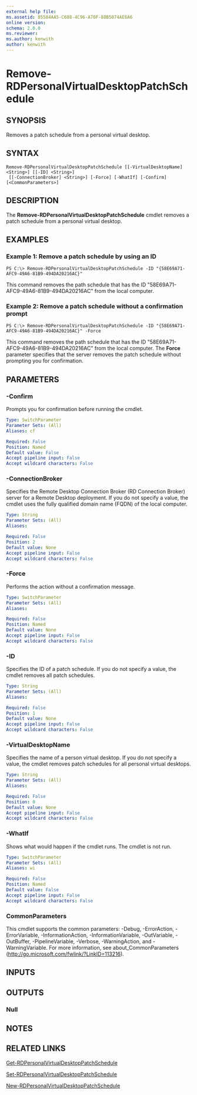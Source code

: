 ```yaml
---
external help file: 
ms.assetid: 85584AA5-C688-4C96-A70F-88B5074AE6A6
online version: 
schema: 2.0.0
ms.reviewer:
ms.author: kenwith
author: kenwith
---
```


# Remove-RDPersonalVirtualDesktopPatchSchedule

## SYNOPSIS
Removes a patch schedule from a personal virtual desktop.

## SYNTAX

```
Remove-RDPersonalVirtualDesktopPatchSchedule [[-VirtualDesktopName] <String>] [[-ID] <String>]
 [[-ConnectionBroker] <String>] [-Force] [-WhatIf] [-Confirm] [<CommonParameters>]
```

## DESCRIPTION
The **Remove-RDPersonalVirtualDesktopPatchSchedule** cmdlet removes a patch schedule from a personal virtual desktop.

## EXAMPLES

### Example 1: Remove a patch schedule by using an ID
```
PS C:\> Remove-RDPersonalVirtualDesktopPatchSchedule -ID "{58E69A71-AFC9-49A6-81B9-494DA20216AC}"
```

This command removes the path schedule that has the ID "58E69A71-AFC9-49A6-81B9-494DA20216AC" from the local computer.

### Example 2: Remove a patch schedule without a confirmation prompt
```
PS C:\> Remove-RDPersonalVirtualDesktopPatchSchedule -ID "{58E69A71-AFC9-49A6-81B9-494DA20216AC}" -Force
```

This command removes the path schedule that has the ID "58E69A71-AFC9-49A6-81B9-494DA20216AC" from the local computer.
The **Force** parameter specifies that the server removes the patch schedule without prompting you for confirmation.

## PARAMETERS

### -Confirm
Prompts you for confirmation before running the cmdlet.

```yaml
Type: SwitchParameter
Parameter Sets: (All)
Aliases: cf

Required: False
Position: Named
Default value: False
Accept pipeline input: False
Accept wildcard characters: False
```

### -ConnectionBroker
Specifies the Remote Desktop Connection Broker (RD Connection Broker) server for a Remote Desktop deployment.
If you do not specify a value, the cmdlet uses the fully qualified domain name (FQDN) of the local computer.

```yaml
Type: String
Parameter Sets: (All)
Aliases: 

Required: False
Position: 2
Default value: None
Accept pipeline input: False
Accept wildcard characters: False
```

### -Force
Performs the action without a confirmation message.

```yaml
Type: SwitchParameter
Parameter Sets: (All)
Aliases: 

Required: False
Position: Named
Default value: None
Accept pipeline input: False
Accept wildcard characters: False
```

### -ID
Specifies the ID of a patch schedule.
If you do not specify a value, the cmdlet removes all patch schedules.

```yaml
Type: String
Parameter Sets: (All)
Aliases: 

Required: False
Position: 1
Default value: None
Accept pipeline input: False
Accept wildcard characters: False
```

### -VirtualDesktopName
Specifies the name of a person virtual desktop.
If you do not specify a value, the cmdlet removes patch schedules for all personal virtual desktops.

```yaml
Type: String
Parameter Sets: (All)
Aliases: 

Required: False
Position: 0
Default value: None
Accept pipeline input: False
Accept wildcard characters: False
```

### -WhatIf
Shows what would happen if the cmdlet runs.
The cmdlet is not run.

```yaml
Type: SwitchParameter
Parameter Sets: (All)
Aliases: wi

Required: False
Position: Named
Default value: False
Accept pipeline input: False
Accept wildcard characters: False
```

### CommonParameters
This cmdlet supports the common parameters: -Debug, -ErrorAction, -ErrorVariable, -InformationAction, -InformationVariable, -OutVariable, -OutBuffer, -PipelineVariable, -Verbose, -WarningAction, and -WarningVariable. For more information, see about_CommonParameters (http://go.microsoft.com/fwlink/?LinkID=113216).

## INPUTS

## OUTPUTS

### Null

## NOTES

## RELATED LINKS

[Get-RDPersonalVirtualDesktopPatchSchedule](./Get-RDPersonalVirtualDesktopPatchSchedule.md)

[Set-RDPersonalVirtualDesktopPatchSchedule](./Set-RDPersonalVirtualDesktopPatchSchedule.md)

[New-RDPersonalVirtualDesktopPatchSchedule](./New-RDPersonalVirtualDesktopPatchSchedule.md)

